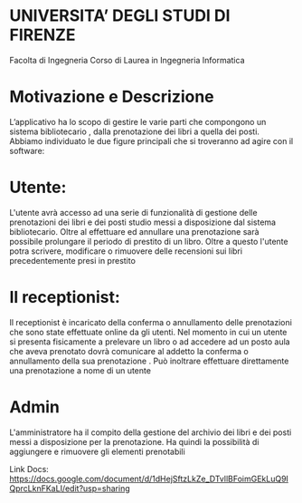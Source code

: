 # UNIVERSITA’ DEGLI STUDI DI FIRENZE
Facolta di Ingegneria
Corso di Laurea in Ingegneria Informatica

# Motivazione e Descrizione


L’applicativo ha lo scopo di gestire le varie parti che compongono un sistema bibliotecario , dalla prenotazione dei libri a quella dei posti. Abbiamo individuato le due figure principali che si troveranno ad agire con il software:

# Utente:
L'utente avrà accesso ad una serie di funzionalità di gestione delle prenotazioni dei libri e dei posti studio  messi a disposizione dal sistema bibliotecario.
Oltre al effettuare ed annullare una prenotazione sarà possibile prolungare il periodo di prestito di un libro.
Oltre a questo l'utente potra scrivere, modificare o rimuovere delle recensioni sui libri precedentemente presi in prestito

# Il receptionist: 
Il receptionist è incaricato della conferma o annullamento delle prenotazioni che sono state effettuate online da gli utenti.
Nel momento in cui un utente si presenta fisicamente a prelevare un libro o ad accedere ad un posto aula che aveva prenotato dovrà comunicare al addetto la conferma o annullamento della sua prenotazione .
Può inoltrare effettuare direttamente una prenotazione a nome di un utente 

# Admin
L'amministratore ha il compito della gestione del archivio dei libri e dei posti messi a disposizione per la prenotazione.
Ha quindi la possibilità di aggiungere e rimuovere gli elementi prenotabili

Link Docs: https://docs.google.com/document/d/1dHejSftzLkZe_DTvllBFoimGEkLuQ9IQprcLknFKaLI/edit?usp=sharing
